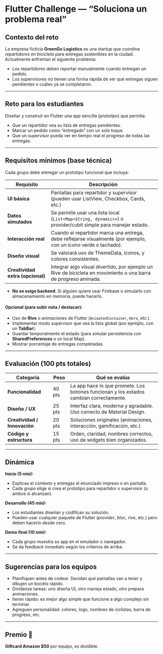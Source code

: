 # Flutter Challenge — “Soluciona un problema real”

## Contexto del reto

La empresa ficticia **GreenGo Logistics** es una startup que coordina *repartidores en bicicleta* para entregas sostenibles en la ciudad.  
Actualmente enfrentan el siguiente problema:

- Los repartidores deben reportar manualmente cuando entregan un pedido.
- Los supervisores no tienen una forma rápida de ver qué entregas siguen pendientes o cuáles ya se completaron.

---

## Reto para los estudiantes

Diseñar y construir en Flutter una app sencilla (*prototipo*) que permita:

- Que un repartidor vea su lista de entregas pendientes.
- Marcar un pedido como “entregado” con un solo toque.
- Que un supervisor pueda ver en tiempo real el progreso de todas las entregas.

---

## Requisitos mínimos (base técnica)

Cada grupo debe entregar un prototipo funcional que incluya:

| Requisito         | Descripción                                                                                                                                                 |
|-------------------|-------------------------------------------------------------------------------------------------------------------------------------------------------------|
| **UI básica**     | Pantallas para repartidor y supervisor (pueden usar ListView, Checkbox, Cards, etc.)                                                                        |
| **Datos simulados** | Se permite usar una lista local (`List<Map<String, dynamic>>`) o provider/cubit simple para manejar estado.                                               |
| **Interacción real** | Cuando el repartidor marca una entrega, debe reflejarse visualmente (por ejemplo, con un ícono verde o tachado).                                         |
| **Diseño visual** | Se valorará uso de ThemeData, íconos, y colores consistentes.                                                                                               |
| **Creatividad extra (opcional)** | Integrar algo visual divertido, por ejemplo un Rive de bicicleta en movimiento o una barra de progreso animada.                               |

- **No se exige backend**. Si alguien quiere usar Firebase o simularlo con almacenamiento en memoria, puede hacerlo.

#### Opcional (para subir nota / destacar):

- Uso de **Rive** o animaciones de Flutter (`AnimatedContainer`, `Hero`, etc.).
- Implementar modo supervisor que vea la lista global (por ejemplo, con un **TabBar**).
- Guardar temporalmente el estado (para simular persistencia con **SharedPreferences** o un local Map).
- Mostrar porcentaje de entregas completadas.

---

## Evaluación (100 pts totales)

| Categoría                    | Peso    | Qué se evalúa                                                                        |
|------------------------------|---------|--------------------------------------------------------------------------------------|
| **Funcionalidad**            | 40 pts  | La app hace lo que promete. Los botones funcionan y los estados cambian correctamente.|
| **Diseño / UX**              | 25 pts  | Interfaz clara, moderna y agradable. Uso correcto de Material Design.                 |
| **Creatividad / Innovación** | 20 pts  | Soluciones originales (animaciones, interacción, gamificación, etc.)                  |
| **Código y estructura**      | 15 pts  | Orden, claridad, nombres correctos, uso de widgets bien organizados.                 |

---

## Dinámica

**Inicio (5 min):**
- Explicas el contexto y entregas el enunciado impreso o en pantalla.
- Cada grupo elige si crea el prototipo para repartidor o supervisor (o ambos si alcanzan).

**Desarrollo (45 min):**
- Los estudiantes diseñan y codifican su solución.
- Pueden usar cualquier paquete de Flutter (*provider*, *bloc*, *rive*, etc.) pero deben hacerlo desde cero.

**Demo final (10 min):**
- Cada grupo muestra su app en el emulador o navegador.
- Se da feedback inmediato según los criterios de arriba.

---

## Sugerencias para los equipos

- Planifiquen antes de codear. Decidan qué pantallas van a tener y dibujen un boceto rápido.
- Divídanse tareas: uno diseña UI, otro maneja estado, otro prepara animaciones.
- Iteren rápido: es mejor algo simple que funcione a algo complejo sin terminar.
- Agreguen personalidad: colores, logo, nombres de ciclistas, barra de progreso, etc.

---

## Premio 🎁

**Giftcard Amazon $50** por equipo, es dividible.
